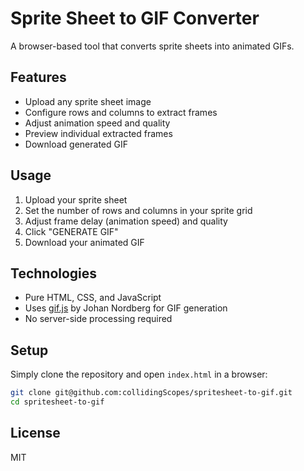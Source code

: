 # Sprite Sheet to GIF Converter

A browser-based tool that converts sprite sheets into animated GIFs.

## Features

- Upload any sprite sheet image
- Configure rows and columns to extract frames
- Adjust animation speed and quality
- Preview individual extracted frames
- Download generated GIF

## Usage

1. Upload your sprite sheet
2. Set the number of rows and columns in your sprite grid
3. Adjust frame delay (animation speed) and quality
4. Click "GENERATE GIF"
5. Download your animated GIF

## Technologies

- Pure HTML, CSS, and JavaScript
- Uses [gif.js](https://github.com/jnordberg/gif.js) by Johan Nordberg for GIF generation
- No server-side processing required

## Setup

Simply clone the repository and open `index.html` in a browser:

```bash
git clone git@github.com:collidingScopes/spritesheet-to-gif.git
cd spritesheet-to-gif
```

## License

MIT